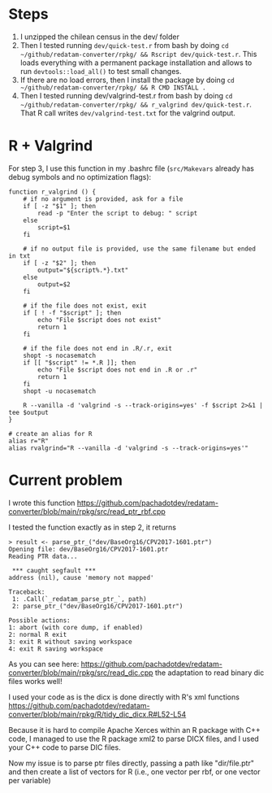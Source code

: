 # Steps

1. I unzipped the chilean census in the dev/ folder
2. Then I tested running `dev/quick-test.r` from bash by doing `cd ~/github/redatam-converter/rpkg/ && Rscript dev/quick-test.r`. This loads everything with a permanent package installation and allows to run `devtools::load_all()` to test small changes.
3. If there are no load errors, then I install the package by doing `cd ~/github/redatam-converter/rpkg/ && R CMD INSTALL .`
3. Then I tested running dev/valgrind-test.r from bash by doing `cd ~/github/redatam-converter/rpkg/ && r_valgrind dev/quick-test.r`. That R call writes `dev/valgrind-test.txt` for the valgrind output.

# R + Valgrind

For step 3, I use this function in my .bashrc file (`src/Makevars` already has debug symbols and no optimization flags):

```
function r_valgrind () {
    # if no argument is provided, ask for a file
    if [ -z "$1" ]; then
        read -p "Enter the script to debug: " script
    else
        script=$1
    fi

    # if no output file is provided, use the same filename but ended in txt
    if [ -z "$2" ]; then
        output="${script%.*}.txt"
    else
        output=$2
    fi

    # if the file does not exist, exit
    if [ ! -f "$script" ]; then
        echo "File $script does not exist"
        return 1
    fi

    # if the file does not end in .R/.r, exit
    shopt -s nocasematch
    if [[ "$script" != *.R ]]; then
        echo "File $script does not end in .R or .r"
        return 1
    fi
    shopt -u nocasematch

    R --vanilla -d 'valgrind -s --track-origins=yes' -f $script 2>&1 | tee $output
}

# create an alias for R
alias r="R"
alias rvalgrind="R --vanilla -d 'valgrind -s --track-origins=yes'"
```

# Current problem

I wrote this function https://github.com/pachadotdev/redatam-converter/blob/main/rpkg/src/read_ptr_rbf.cpp

I tested the function exactly as in step 2, it returns

```
> result <- parse_ptr_("dev/BaseOrg16/CPV2017-1601.ptr")
Opening file: dev/BaseOrg16/CPV2017-1601.ptr
Reading PTR data...

 *** caught segfault ***
address (nil), cause 'memory not mapped'

Traceback:
 1: .Call(`_redatam_parse_ptr_`, path)
 2: parse_ptr_("dev/BaseOrg16/CPV2017-1601.ptr")

Possible actions:
1: abort (with core dump, if enabled)
2: normal R exit
3: exit R without saving workspace
4: exit R saving workspace
```

As you can see here: https://github.com/pachadotdev/redatam-converter/blob/main/rpkg/src/read_dic.cpp the adaptation to read binary dic files works well!

I used your code as is the dicx is done directly with R's xml functions https://github.com/pachadotdev/redatam-converter/blob/main/rpkg/R/tidy_dic_dicx.R#L52-L54

Because it is hard to compile Apache Xerces within an R package with C++ code, I managed to use the R package xml2 to parse DICX files, and I used your C++ code to parse DIC files.

Now my issue is to parse ptr files directly, passing a path like "dir/file.ptr" and then create a list of vectors for R (i.e., one vector per rbf, or one vector per variable)
